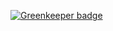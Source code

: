 
[![Greenkeeper badge](https://badges.greenkeeper.io/thib3113/Dealabs-notifier.svg)](https://greenkeeper.io/)
